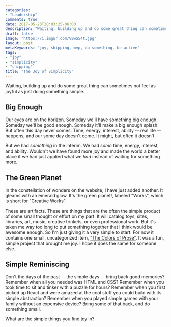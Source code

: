 ```yaml
---
categories:
- "Leadership"
comments: true
date: 2017-05-23T20:03:25-06:00
description: "Waiting, building up and do some great thing can sometimes not feel as joyful as just doing something simple."
draft: false
image: "https://i.imgur.com/VBwS54t.jpg"
layout: post
metaKeywords: "joy, shipping, mvp, do something, be active"
tags:
- "joy"
- "simplicity"
- "shipping"
title: "The Joy of Simplicity"
---
```


Waiting, building up and do some great thing can sometimes not feel as joyful as just doing something simple.

<!--more-->

## Big Enough

Our eyes are on the horizon.  Someday we'll have something big enough.  Someday we'll be good enough.  Someday it'll make a big enough splash.  But often this day never comes.  Time, energy, interest, ability -- real life -- happens, and our some day doesn't come.  It might, but often it doesn't. 

But we had *something* in the interim.  We had *some* time, energy, interest, and ability.  Wouldn't we have found more joy and made the world a better place if we had just applied what we *had* instead of waiting for something more.

## The Green Planet

In the constellation of wonders on the website, I have just added another.  It gleams with an emerald glow.  It's the green planet!, labeled "Works", which is short for "Creative Works". 

These are artifacts.  These are things that are the often the simple product of some small thought or effort on my part.  It will catalog toys, sites, libraries, art, music, creative trinkets, or even professional work.  But it's taken me way too long to put something together that I think would be awesome enough.  So I'm just giving it a very simple to start.  For now it contains one small, uncategorized item, ["The Colors of Prose"](/work/colors-of-prose).  It was a fun, simple project that brought me joy.  I hope it does the same for someone else.

## Simple Reminiscing

Don't the days of the past -- the simple days -- bring back good memories?  Remember when all you needed was HTML and CSS?  Remember when you took time to sit and tinker with a puzzle for hours?  Remember when you first picked up React and were amazed at the cool stuff you could build with its simple abstraction?  Remember when you played simple games with your family without an expensive device?  Bring some of that back, and do something small.

What are the simple things you find joy in?
